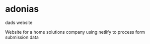 # adonias
dads website

Website for a home solutions company using netlify to process form submission data
